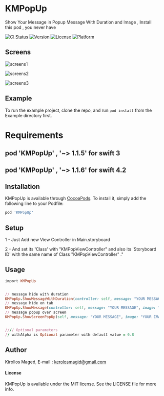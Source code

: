 # KMPopUp

Show Your Message in Popup Message With Duration and Image , Install this pod , you never have

[![CI Status](http://img.shields.io/travis/KirollosSa/-KMPopUp.svg?style=flat)](https://travis-ci.org/KirollosSa/-KMPopUp)
[![Version](https://img.shields.io/cocoapods/v/KMPopUp.svg?style=flat)](http://cocoapods.org/pods/KMPopUp)
[![License](https://img.shields.io/cocoapods/l/KMPopUp.svg?style=flat)](http://cocoapods.org/pods/KMPopUp)
[![Platform](https://img.shields.io/cocoapods/p/KMPopUp.svg?style=flat)](http://cocoapods.org/pods/KMPopUp)

## Screens
![screens1](http://spreskill.com/img/1.gif)

![screens2](http://spreskill.com/img/2.gif)

![screens3](http://spreskill.com/img/3.gif)


## Example

To run the example project, clone the repo, and run `pod install` from the Example directory first.

# Requirements
## pod 'KMPopUp' , '~> 1.1.5' for swift 3
## pod 'KMPopUp' , '~> 1.1.6' for swift 4.2

## Installation

KMPopUp is available through [CocoaPods](http://cocoapods.org). To install
it, simply add the following line to your Podfile:

```ruby
pod 'KMPopUp'
```

## Setup
1 - Just Add new View Controller in Main.storyboard

2 - And set its 'Class' with "KMPopViewController" and also its 'Storyboard ID' with the same name of Class "KMPopViewController" ."

## Usage 
```ruby
import KMPopUp


// message hide with duration
KMPopUp.ShowMessageWithDuration(controller: self, message: "YOUR MESSAGE", image: "YOUR IMAGE", duration: 2.0,withAlpha: 0.8)
// message hide on tab
KMPopUp.ShowMessage(controller: self, message: "YOUR MESSAGE", image: "YOUR IMAGE" ,withAlpha: 0.8)
// message popup over screen
KMPopUp.ShowScreenPopUp(self, message: "YOUR MESSAGE", image: "YOUR IMAGE", withAlpha: 0.8)


//// Optional parameters
// withAlpha is Optional parameter with default value = 0.8

```

## Author

Kirollos Maged, E-mail : kerolosmagid@gmail.com

#### License

KMPopUp is available under the MIT license. See the LICENSE file for more info.

